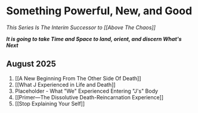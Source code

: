 # Something Powerful, New, and Good
*This Series Is The Interim Successor to [[Above The Chaos]]*  

***It is going to take Time and Space to land, orient, and discern What's Next***
## August 2025

1. [[A New Beginning From The Other Side Of Death]]   
2. [[What J Experienced in Life and Death]]   
3. Placeholder - What "We" Experienced Entering "J's" Body  
4. [[Primer—The Dissolutive Death-Reincarnation Experience]]   
5. [[Stop Explaining Your Self]]  
